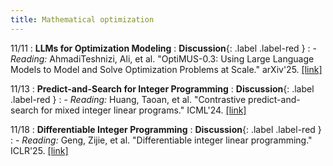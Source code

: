 ```yaml
---
title: Mathematical optimization
---
```


11/11
: **LLMs for Optimization Modeling**
  : **Discussion**{: .label .label-red }
: - *Reading:* AhmadiTeshnizi, Ali, et al. "OptiMUS-0.3: Using Large Language Models to Model and Solve Optimization Problems at Scale." arXiv'25. [[link]](https://www.arxiv.org/abs/2407.19633)

11/13
: **Predict-and-Search for Integer Programming**
  : **Discussion**{: .label .label-red }
: - *Reading:* Huang, Taoan, et al. "Contrastive predict-and-search for mixed integer linear programs." ICML'24. [[link]](https://openreview.net/pdf?id=zatLnLvbs8)

11/18
: **Differentiable Integer Programming**
  : **Discussion**{: .label .label-red }
: - *Reading:* Geng, Zijie, et al. "Differentiable integer linear programming." ICLR'25. [[link]](https://openreview.net/pdf?id=FPfCUJTsCn)